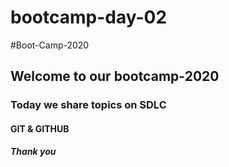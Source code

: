 # bootcamp-day-02


#Boot-Camp-2020
## Welcome to our bootcamp-2020
### Today we share topics on SDLC
#### GIT & GITHUB
##### Thank you
